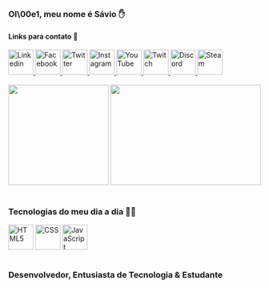 ### Ol\00e1, meu nome é <strong>Sávio</strong> ✋
#### Links para contato 🔽 

<div> 
  <a href="https://www.linkedin.com/in/saviodeveloper/"> <img height="50" width="50" alt="Linkedin" src=""> </a>
  <a href="https://facebook.com/saviodeveloper"> <img height="50" width="50" alt="Facebook" src=""> </a>
  <a href="https://twitter.com/saviodeveloper"> <img height="50" width="50" alt="Twitter" src=""> </a>
  <a href="https://instagram.com/saviodeveloper"> <img height="50" width="50" alt="Instagram" src=""> </a>
  <a href="https://www.youtube.com/@saviodeveloper2634/featured"> <img height="50" width="50" alt="YouTube" src="https://i.pinimg.com/originals/e5/23/0f/e5230f11592baba39741f0affcab5967.jpg"> </a>
  <a href="https://twitch.com/saviodeveloper"> <img height="50" width="50" alt="Twitch" src="https://i.pinimg.com/originals/3b/1a/c3/3b1ac3a9b4edd613465cec70dfc77b81.jpg"> </a>
  <a href="https://www.youtube.com/@saviodeveloper2634/featured"> <img height="50" width="50" alt="Discord" src=""> </a>
  <a href="https://steamcommunity.com/id/saviodeveloper/"> <img height="50" width="50" alt="Steam" src=""> </a>
</div> <br/>

<div style="display: inline block">
  <img height="200" src="https://github-readme-stats.vercel.app/api?username=SAV10DEVELOPER&show_icons=true&theme=dark" />                                             <img height="200" width="300" src="https://github-readme-stats.vercel.app/api/top-langs/?username=SAV10DEVELOPER&layout=compact" />
</div> </br>
  
### Tecnologias do meu dia a dia 👨‍💻

<div style="display: inline block">
  <img height="50" width="50" align="center" alt="HTML5" src="https://cdn.jsdelivr.net/gh/devicons/devicon/icons/html5/html5-original.svg" />
  <img height="50" width="50" align="center" alt="CSS" src="https://cdn.jsdelivr.net/gh/devicons/devicon/icons/css3/css3-original.svg" />
  <img height="50" width="50" align="center" alt="JavaScript" src="https://cdn.jsdelivr.net/gh/devicons/devicon/icons/javascript/javascript-original.svg" />
</div> <br/>

### Desenvolvedor, Entusiasta de Tecnologia & Estudante
